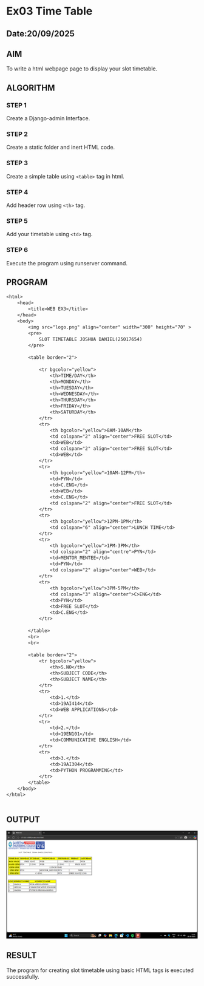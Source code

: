 # Ex03 Time Table
## Date:20/09/2025

## AIM
To write a html webpage page to display your slot timetable.

## ALGORITHM
### STEP 1
Create a Django-admin Interface.

### STEP 2
Create a static folder and inert HTML code.

### STEP 3
Create a simple table using ```<table>``` tag in html.

### STEP 4
Add header row using ```<th>``` tag.

### STEP 5
Add your timetable using ```<td>``` tag.

### STEP 6
Execute the program using runserver command.

## PROGRAM
```
<html>
    <head>
        <title>WEB EX3</title>
    </head>
    <body>
        <img src="logo.png" align="center" width="300" height="70" >
        <pre>
            SLOT TIMETABLE JOSHUA DANIEL(25017654)
        </pre>

        <table border="2">

            <tr bgcolor="yellow">
                <th>TIME/DAY</th>
                <th>MONDAY</th>
                <th>TUESDAY</th>
                <th>WEDNESDAY</th>
                <th>THURSDAY</th>
                <th>FRIDAY</th>
                <th>SATURDAY</th>
            </tr>
            <tr>
                <th bgcolor="yellow">8AM-10AM</th>
                <td colspan="2" align="center">FREE SLOT</td>
                <td>WEB</td>
                <td colspan="2" align="center">FREE SLOT</td>
                <td>WEB</td>
            </tr>
            <tr>
                <th bgcolor="yellow">10AM-12PM</th>
                <td>PYN</td>
                <td>C.ENG</td>
                <td>WEB</td>
                <td>C.ENG</td>
                <td colspan="2" align="center">FREE SLOT</td>
            </tr>    
            <tr>
                <th bgcolor="yellow">12PM-1PM</th>
                <td colspan="6" align="center">LUNCH TIME</td>
            </tr>
            <tr>
                <th bgcolor="yellow">1PM-3PM</th>
                <td colspan="2" align="centre">PYN</td>
                <td>MENTOR_MENTEE</td>
                <td>PYN</td>
                <td colspan="2" align="center">WEB</td>
            </tr>
            <tr>
                <th bgcolor="yellow">3PM-5PM</th>
                <td colspan="3" align="center">C>ENG</td>
                <td>PYN</td>
                <td>FREE SLOT</td>
                <td>C.ENG</td>
            </tr>
            
        </table>
        <br>
        <br>
        
        <table border="2">
            <tr bgcolor="yellow">
                <th>S.NO</th>
                <th>SUBJECT CODE</th>
                <th>SUBJECT NAME</th>
            </tr>
            <tr>
                <td>1.</td>
                <td>19AI414</td>
                <td>WEB APPLICATIONS</td>
            </tr>
            <tr>
                <td>2.</td>
                <td>19EN101</td>
                <td>COMMUNICATIVE ENGLISH</td>
            </tr>
            <tr>
                <td>3.</td>
                <td>19AI304</td>
                <td>PYTHON PROGRAMMING</td>
            </tr>
        </table>
    </body>
</html>        
            
```


## OUTPUT
![alt text](<Screenshot (54).png>)


## RESULT
The program for creating slot timetable using basic HTML tags is executed successfully.
